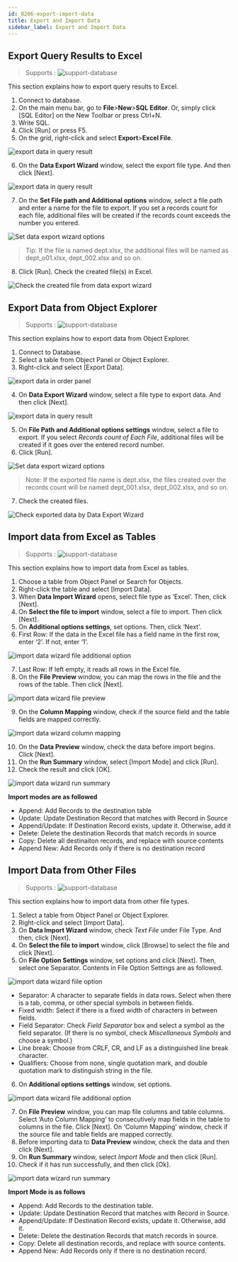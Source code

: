 ```yaml
---
id: 0206-export-import-data
title: Export and Import Data
sidebar_label: Export and Import Data
---
```


## Export Query Results to Excel
> Supports :
> ![support-database](<http://www.sqlgate.com/docs-badge/oracle,mysql,mariadb,postgresql,sqlserver,db2,tibero,cubrid>)

This section explains how to export query results to Excel.

1. Connect to database.
2. On the main menu bar, go to **File**>**New**>**SQL Editor**. Or, simply click [SQL Editor] on the New Toolbar or press Ctrl+N.
3. Write SQL.
4. Click [Run] or press F5.
5. On the grid, right-click and select **Export**>**Excel File**.

![export data in query result](https://resource.sqlgate.com/resource/captures/wizard/data-export-wizard-04-en.png)

6. On the **Data Export Wizard** window, select the export file type. And then click [Next].

![export data in query result](https://resource.sqlgate.com/resource/captures/export-data/data-export-wizard-selectFileType.png)

7. On the **Set File path and Additional options** window, select a file path and enter a name for the file to export. If you set a records count for each file, additional files will be created if the records count exceeds the number you entered.

![Set data export wizard options](https://resource.sqlgate.com/resource/captures/export-data/data-export-wizard-setFilePath.png)

> Tip: If the file is named dept.xlsx, the additional files will be named as dept_o01.xlsx, dept_002.xlsx and so on.

8. Click [Run]. Check the created file(s) in Excel.

![Check the created file from data export wizard](https://resource.sqlgate.com/manual-content/10949DA2E068FF62A95625A7D1F0B7AE.jpg)





## Export Data from Object Explorer
> Supports :
> ![support-database](<http://www.sqlgate.com/docs-badge/oracle,mysql,mariadb,postgresql,sqlserver,db2,tibero,cubrid>)

This section explains how to export data from Object Explorer.

1. Connect to Database.
2. Select a table from Object Panel or Object Explorer.
3. Right-click and select [Export Data].

![export data in order panel](https://resource.sqlgate.com/resource/captures/wizard/data-export-wizard-02-en.png)

4. On **Data Export Wizard** window, select a file type to export data. And then click [Next].

![export data in query result](https://resource.sqlgate.com/resource/captures/export-data/data-export-wizard-selectFileType.png)

5. On **File Path and Additional options settings** window, select a file to export. If you select _Records count of Each File_, additional files will be created if it goes over the entered record number.
6. Click [Run].

![Set data export wizard options](https://resource.sqlgate.com/resource/captures/export-data/data-export-wizard-setFilePath.png)

> Note: If the exported file name is dept.xlsx, the files created over the records count will be named dept_001.xlsx, dept_002.xlsx, and so on.
7. Check the created files.

![Check exported data by Data Export Wizard](https://resource.sqlgate.com/manual-content/10949DA2E068FF62A95625A7D1F0B7AE.jpg)



## Import data from Excel as Tables
> Supports :
> ![support-database](<http://www.sqlgate.com/docs-badge/oracle,mysql,mariadb,postgresql,sqlserver,db2,tibero,cubrid>)

This section explains how to import data from Excel as tables.

1. Choose a table from Object Panel or Search for Objects.
2. Right-click the table and select [Import Data].
3. When **Data Import Wizard** opens, select file type as ‘Excel’. Then, click [Next].
4. On **Select the file to import** window, select a file to import. Then click [Next].
5. On **Additional options settings**, set options. Then, click ‘Next’.
6. First Row: If the data in the Excel file has a field name in the first row, enter ‘2’. If not, enter ‘1’.

![import data wizard file additional option](https://resource.sqlgate.com/resource/captures/wizard/data-import-wizard-file-additional-option-en.png)

7. Last Row: If left empty, it reads all rows in the Excel file.
8. On the **File Preview** window, you can map the rows in the file and the rows of the table. Then click [Next].

![import data wizard file preview](https://resource.sqlgate.com/resource/captures/wizard/data-import-wizard-file-preview-en.png)

9. On the **Column Mapping** window, check if the source field and the table fields are mapped correctly.

![import data wizard column mapping](https://resource.sqlgate.com/resource/captures/wizard/data-import-wizard-column-mapping-en.png)

10. On the **Data Preview** window, check the data before import begins. Click [Next].
11. On the **Run Summary** window, select [Import Mode] and click [Run].
12. Check the result and click [OK].

![import data wizard run summary](https://resource.sqlgate.com/resource/captures/wizard/data-import-wizard-run-summary-en.png)

**Import modes are as followed**
- Append: Add Records to the destination table
- Update: Update Destination Record that matches with Record in Source
- Append/Update: If Destination Record exists, update it. Otherwise, add it
- Delete: Delete the destination Records that match records in source
- Copy: Delete all destinaiton records, and replace with source contents
- Append New: Add Records only if there is no destination record


## Import Data from Other Files
> Supports :
> ![support-database](<http://www.sqlgate.com/docs-badge/oracle,mysql,mariadb,postgresql,sqlserver,db2,tibero,cubrid>)

This section explains how to import data from other file types.

1. Select a table from Object Panel or Object Explorer.
2. Right-click and select [Import Data].
3. On **Data Import Wizard** window, check _Text File_ under File Type. And then, click [Next].
4. On **Select the file to import** window, click [Browse] to select the file and click [Next].
5. On **File Option Settings** window, set options and click [Next]. Then, select one Separator. Contents in File Option Settings are as followed.

![import data wizard fiile option](https://resource.sqlgate.com/resource/captures/wizard/data-import-wizard-file-option-en.png)

- Separator: A character to separate fields in data rows. Select when there is a tab, comma, or other special symbols in between fields.
- Fixed width: Select if there is a fixed width of characters in between fields.
- Field Separator: Check _Field Separator_ box and select a symbol as the field separator. (If there is no symbol, check _Miscellaneous Symbols_ and choose a symbol.)
- Line break: Choose from CRLF, CR, and LF as a distinguished line break character.
- Qualifiers: Choose from none, single quotation mark, and double quotation mark to distinguish string in the file.
6. On **Additional options settings** window, set options.

![import data wizard file additional option](https://resource.sqlgate.com/resource/captures/wizard/data-import-wizard-file-additional-option-en.png)

7. On **File Preview** window, you can map file columns and table columns. Select ‘Auto Column Mapping’ to consecutively map fields in the table to columns in the file. Click [Next].
On ‘Column Mapping’ window, check if the source file and table fields are mapped correctly.
8. Before importing data to **Data Preview** window, check the data and then click [Next].
9. On **Run Summary** window, select _Import Mode_ and then click [Run].
10. Check if it has run successfully, and then click [Ok].

![import data wizard run summary](https://resource.sqlgate.com/resource/captures/wizard/data-import-wizard-run-summary-en.png)

**Import Mode is as follows**
- Append: Add Records to the destination table.
- Update: Update Destination Record that matches with Record in Source.
- Append/Update: If Destination Record exists, update it. Otherwise, add it.
- Delete: Delete the destination Records that match records in source.
- Copy: Delete all destination records, and replace with source contents.
- Append New: Add Records only if there is no destination record.